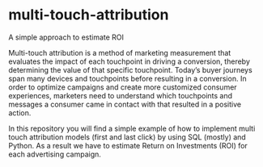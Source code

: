 # multi-touch-attribution
A simple approach to estimate ROI

Multi-touch attribution is a method of marketing measurement that evaluates the impact of each touchpoint in driving a conversion, thereby determining the value of that specific touchpoint. Today’s buyer journeys span many devices and touchpoints before resulting in a conversion. In order to optimize campaigns and create more customized consumer experiences, marketers need to understand which touchpoints and messages a consumer came in contact with that resulted in a positive action.

In this repository you will find a simple example of how to implement multi touch attribution models (first and last click) by using SQL (mostly) and Python. As a result we have to estimate Return on Investments (ROI) for each advertising campaign.
